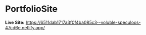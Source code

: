 # PortfolioSite

**Live Site:** https://6511dab1717a3f0f4ba085c3--voluble-speculoos-47cd6e.netlify.app/
